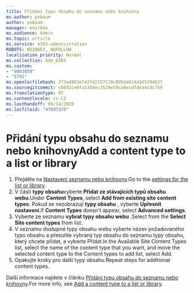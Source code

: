 ```yaml
---
title: Přidání typu obsahu do seznamu nebo knihovny
ms.author: pebaum
author: pebaum
manager: mnirkhe
ms.audience: Admin
ms.topic: article
ms.service: o365-administration
ROBOTS: NOINDEX, NOFOLLOW
localization_priority: Normal
ms.collection: Adm_O365
ms.custom:
- "9003050"
- "5791"
ms.openlocfilehash: 2f3a4983ef43fd2157170c895da814a3d5294627
ms.sourcegitcommit: c6692ce0fa1358ec3529e59ca0ecdfdea4cdc759
ms.translationtype: MT
ms.contentlocale: cs-CZ
ms.lasthandoff: 09/14/2020
ms.locfileid: "47697370"
---
```

# <a name="add-a-content-type-to-a-list-or-library"></a><span data-ttu-id="92977-102">Přidání typu obsahu do seznamu nebo knihovny</span><span class="sxs-lookup"><span data-stu-id="92977-102">Add a content type to a list or library</span></span>

1. <span data-ttu-id="92977-103">Přejděte na  [Nastavení seznamu nebo knihovny](https://support.microsoft.com/en-us/office/edit-list-settings-in-sharepoint-online-4d35793b-246e-42a3-990c-563a83795b7f).</span><span class="sxs-lookup"><span data-stu-id="92977-103">Go to the  [settings for the list or library](https://support.microsoft.com/en-us/office/edit-list-settings-in-sharepoint-online-4d35793b-246e-42a3-990c-563a83795b7f).</span></span>
2. <span data-ttu-id="92977-104">V části  **typy obsahu**vyberte  **Přidat ze stávajících typů obsahu webu**.</span><span class="sxs-lookup"><span data-stu-id="92977-104">Under  **Content Types**, select  **Add from existing site content types**.</span></span> <span data-ttu-id="92977-105">Pokud se nezobrazují  **typy obsahu**  , vyberte  **Upřesnit nastavení**.</span><span class="sxs-lookup"><span data-stu-id="92977-105">If  **Content Types**  doesn't appear, select  **Advanced settings**.</span></span>
3. <span data-ttu-id="92977-106">Vyberte ze seznamu  **vybrat typy obsahu webu**  .</span><span class="sxs-lookup"><span data-stu-id="92977-106">Select from the  **Select Site content types**  from list.</span></span>
4. <span data-ttu-id="92977-107">V seznamu dostupné typy obsahu webu vyberte název požadovaného typu obsahu a přesuňte vybraný typ obsahu do seznamu typy obsahu, který chcete přidat, a vyberte Přidat.</span><span class="sxs-lookup"><span data-stu-id="92977-107">In the Available Site Content Types list, select the name of the content type that you want, and move the selected content type to the Content types to add list, select Add.</span></span>
5. <span data-ttu-id="92977-108">Opakujte kroky pro další typy obsahu.</span><span class="sxs-lookup"><span data-stu-id="92977-108">Repeat steps for additional content types.</span></span>

<span data-ttu-id="92977-109">Další informace najdete v článku  [Přidání typu obsahu do seznamu nebo knihovny](https://support.microsoft.com/en-us/office/add-a-content-type-to-a-list-or-library-917366ae-f7a2-47ad-87a5-9689a1884e60).</span><span class="sxs-lookup"><span data-stu-id="92977-109">For more info, see  [Add a content type to a list or library](https://support.microsoft.com/en-us/office/add-a-content-type-to-a-list-or-library-917366ae-f7a2-47ad-87a5-9689a1884e60).</span></span>